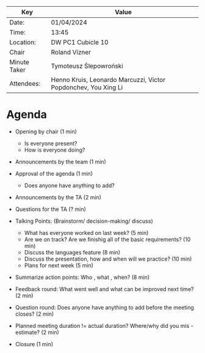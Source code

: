 | Key          | Value                                                                              |
|--------------|------------------------------------------------------------------------------------|
| Date:        | 01/04/2024                                                                         |
| Time:        | 13:45                                                                              |
| Location:    | DW PC1 Cubicle 10                                                                  |
| Chair        | Roland Vízner                                                                      |
| Minute Taker | Tymoteusz Ślepowroński                                                             |
| Attendees:   | Henno Kruis, Leonardo Marcuzzi, Victor Popdonchev, You Xing Li                     |

# Agenda
- Opening by chair (1 min)
    - Is everyone present?
    - How is everyone doing?
- Announcements by the team (1 min)

- Approval of the agenda (1 min)
    - Does anyone have anything to add?
- Announcements by the TA (2 min)

- Questions for the TA (? min)


- Talking Points: (Brainstorm/ decision-making/ discuss)
    - What has everyone worked on last week? (5 min)
    - Are we on track? Are we finishig all of the basic requirements? (10 min)
    - Discuss the languages feature (8 min)
    - Discuss the presentation, how and when will we practice? (10 min)
    - Plans for next week (5 min)

- Summarize action points: Who , what , when? (8 min)
- Feedback round: What went well and what can be improved next time? (2 min)


- Question round: Does anyone have anything to add before the meeting closes? (2 min)
- Planned meeting duration != actual duration? Where/why did you mis -estimate? (2 min)
- Closure (1 min)
